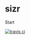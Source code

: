 sizr
==============

Start

[![travis ci](https://travis-ci.org/s-kalaus/sizr.svg?branch=master)](https://travis-ci.org/s-kalaus/sizr)

